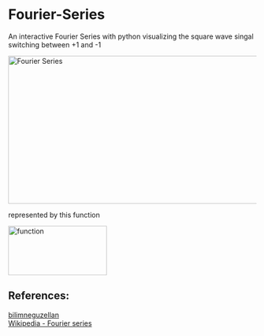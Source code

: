 # Fourier-Series
An interactive Fourier Series with python visualizing the square wave
singal switching between +1 and -1 
<p>
<img src="https://user-images.githubusercontent.com/66871920/206819284-0f77904c-8175-4c8b-a014-f3e7bfb2ae5f.png" alt="Fourier Series" width = "700" height ="300">
</p>

represented by this function
<p>
<img src="https://user-images.githubusercontent.com/66871920/206819500-8e95d461-84c9-4ad9-9667-1e524e41fdaa.svg" alt="function" width = "200" height ="100">
</p>

## References:
[bilimneguzellan](https://bilimneguzellan.net/en/purrier-series-meow-and-making-images-speak/)
<br>
[Wikipedia - Fourier series](https://en.wikipedia.org/wiki/Fourier_series)
